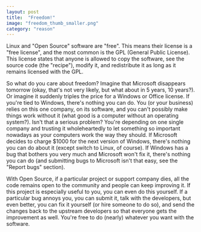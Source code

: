 ```yaml
---
layout: post
title:  "Freedom!"
image: "freedom_thumb_smaller.png"
category: "reason"
---
```

Linux and "Open Source" software are "free". This means their license is a "free license", and the most common is the GPL (General Public License). This license states that anyone is allowed to copy the software, see the source code (the "recipe"), modify it, and redistribute it as long as it remains licensed with the GPL.

So what do you care about freedom? Imagine that Microsoft disappears tomorrow (okay, that's not very likely, but what about in 5 years, 10 years?). Or imagine it suddenly triples the price for a Windows or Office license. If you're tied to Windows, there's nothing you can do. You (or your business) relies on this one company, on its software, and you can't possibly make things work without it (what good is a computer without an operating system?). Isn't that a serious problem? You're depending on one single company and trusting it wholeheartedly to let something so important nowadays as your computers work the way they should. If Microsoft decides to charge $1000 for the next version of Windows, there's nothing you can do about it (except switch to Linux, of course). If Windows has a bug that bothers you very much and Microsoft won't fix it, there's nothing you can do (and submitting bugs to Microsoft isn't that easy, see the "Report bugs" section).

With Open Source, if a particular project or support company dies, all the code remains open to the community and people can keep improving it. If this project is especially useful to you, you can even do this yourself. If a particular bug annoys you, you can submit it, talk with the developers, but even better, you can fix it yourself (or hire someone to do so), and send the changes back to the upstream developers so that everyone gets the improvement as well. You're free to do (nearly) whatever you want with the software.
